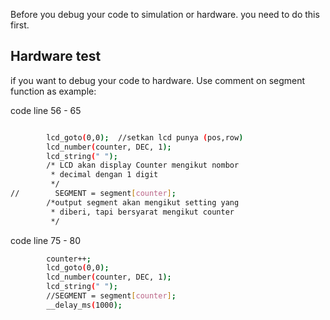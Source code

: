 Before you debug your code to simulation or hardware. you need to do this first.

## Hardware test
if you want to debug your code to hardware. Use comment on segment function
as example:

code line 56 - 65
```bash

        lcd_goto(0,0);  //setkan lcd punya (pos,row)
        lcd_number(counter, DEC, 1);
        lcd_string(" ");
        /* LCD akan display Counter mengikut nombor
         * decimal dengan 1 digit
         */
//        SEGMENT = segment[counter];
        /*output segment akan mengikut setting yang
         * diberi, tapi bersyarat mengikut counter
         */
```

code line 75 - 80
```bash
        counter++;
        lcd_goto(0,0);
        lcd_number(counter, DEC, 1);
        lcd_string(" ");
        //SEGMENT = segment[counter];
        __delay_ms(1000);
```
